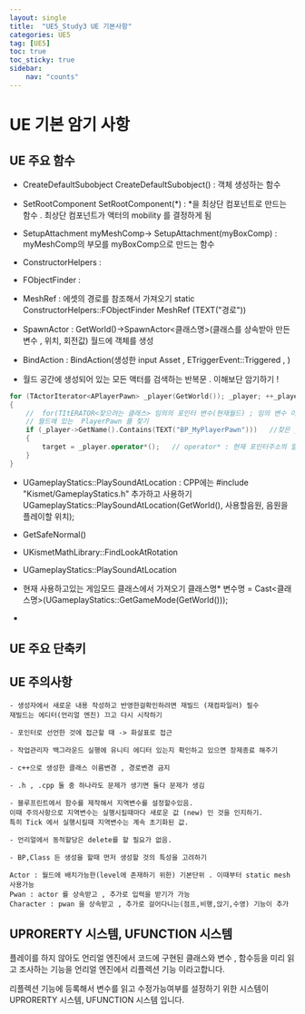 ```yaml
---
layout: single
title:  "UE5_Study3 UE 기본사항"
categories: UE5
tag: [UE5]
toc: true
toc_sticky: true
sidebar:
    nav: "counts"
---
```




# UE 기본 암기 사항

## UE 주요 함수

- CreateDefaultSubobject
CreateDefaultSubobject<component>() : 객체 생성하는 함수

- SetRootComponent
SetRootComponent(*) : *을 최상단 컴포넌트로 만드는 함수 . 최상단 컴포넌트가 액터의 mobility 를 결정하게 됨 

- SetupAttachment
myMeshComp-> SetupAttachment(myBoxComp) : myMeshComp의 부모를 myBoxComp으로 만드는 함수

- ConstructorHelpers :

- FObjectFinder : 

- MeshRef : 에셋의 경로를 참조해서 가져오기 
static ConstructorHelpers::FObjectFinder<UStaticMesh> MeshRef (TEXT("경로"))

- SpawnActor : GetWorld()->SpawnActor<클래스명>(클래스를 상속받아 만든 변수 , 위치, 회전값)
월드에 객체를 생성 

- BindAction : BindAction(생성한 input Asset , ETriggerEvent::Triggered , )

- 월드 공간에 생성되어 있는 모든 액터를 검색하는 반복문 . 이해보단 암기하기 !

 
```cpp
for (TActorIterator<APlayerPawn> _player(GetWorld()); _player; ++_player) //특정 class를 찾는 구문 암기하기 
{
    //  for(TItERATOR<찾으려는 클래스> 임의의 포인터 변수(현재월드) ; 임의 변수 이름;++임의 변수 )
	// 월드에 있는  PlayerPawn 를 찾기
	if (_player->GetName().Contains(TEXT("BP_MyPlayerPawn")))	//찾은 _player의 이름이 BP_MyPlayerPawn을 포함하고 있다면 
	{
		target = _player.operator*();	// operator* : 현재 포인터주소의 알맞는 액터를 반환한다
	}
}
```

- UGameplayStatics::PlaySoundAtLocation  : 
CPP에는 #include "Kismet/GameplayStatics.h" 추가하고 사용하기
UGameplayStatics::PlaySoundAtLocation(GetWorld(), 사용할음원, 음원을 플레이할 위치);

- GetSafeNormal()

- UKismetMathLibrary::FindLookAtRotation

- UGameplayStatics::PlaySoundAtLocation

- 현재 사용하고있는 게임모드 클래스에서 가져오기 
클래스명* 변수명 = Cast<클래스명>(UGameplayStatics::GetGameMode(GetWorld()));

-


## UE 주요 단축키

## UE 주의사항

    - 생성자에서 새로운 내용 작성하고 반영한걸확인하려면 재빌드 (재컴파일러) 필수
    재빌드는 에디터(언리얼 엔진) 끄고 다시 시작하기 

    - 포인터로 선언한 것에 접근할 때 -> 화살표로 접근

    - 작업관리자 백그라운드 실행에 유니티 에디터 있는지 확인하고 있으면 장제종료 해주기 

    - c++으로 생성한 클래스 이름변경 , 경로변경 금지

    - .h , .cpp 둘 중 하나라도 문제가 생기면 둘다 문제가 생김

    - 블루프린트에서 함수를 제작해서 지역변수를 설정할수있음.  
    이때 주의사항으로 지역변수는 실행시킬때마다 새로운 값 (new) 인 것을 인지하기.  
    특히 Tick 에서 실행시킬때 지역변수는 계속 초기화된 값. 

    - 언리얼에서 동적할당은 delete를 할 필요가 없음.

    - BP,Class 든 생성을 할때 먼저 생성할 것의 특성을 고려하기

    Actor : 월드에 배치가능한(level에 존재하기 위한) 기본단위 . 이때부터 static mesh 사용가능 
    Pwan : actor 를 상속받고 , 추가로 입력을 받기가 가능
    Character : pwan 을 상속받고 , 추가로 걸어다니는(점프,비행,앉기,수영) 기능이 추가 

## UPRORERTY 시스템, UFUNCTION 시스템

플레이를 하지 않아도 언리얼 엔진에서 코드에 구현된 클래스와 변수 , 함수등을 미리 읽고 조사하는 기능을 언리얼 엔진에서 리플렉션 기능 이라고합니다.

리플렉션 기능에 등록해서 변수를 읽고 수정가능여부를 설정하기 위한 시스템이  UPRORERTY 시스템, UFUNCTION 시스템 입니다.    

## 

